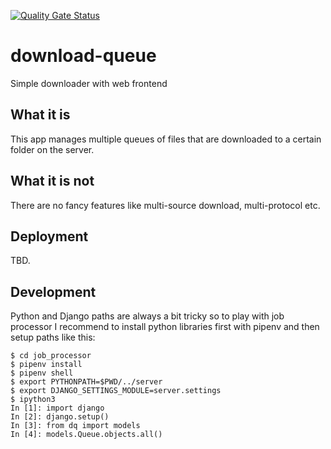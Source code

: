 
[![Quality Gate Status](https://sonarcloud.io/api/project_badges/measure?project=tomaso_download-queue&metric=alert_status)](https://sonarcloud.io/dashboard?id=tomaso_download-queue)

# download-queue
Simple downloader with web frontend

## What it is

This app manages multiple queues of files that are downloaded to a certain
folder on the server.

## What it is not

There are no fancy features like multi-source download, multi-protocol etc.

## Deployment

TBD.


## Development

Python and Django paths are always a bit tricky so to play with job processor 
I recommend to install python libraries first with pipenv and then setup paths
like this:

```
$ cd job_processor
$ pipenv install
$ pipenv shell
$ export PYTHONPATH=$PWD/../server
$ export DJANGO_SETTINGS_MODULE=server.settings
$ ipython3 
In [1]: import django
In [2]: django.setup()
In [3]: from dq import models
In [4]: models.Queue.objects.all()
```
